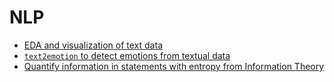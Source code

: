 # NLP

- [EDA and visualization of text data](https://towardsdatascience.com/a-complete-exploratory-data-analysis-and-visualization-for-text-data-29fb1b96fb6a)
- [`text2emotion` to detect emotions from textual data](https://towardsdatascience.com/text2emotion-python-package-to-detect-emotions-from-textual-data-b2e7b7ce1153)
- [Quantify information in statements with entropy from Information Theory](https://towardsdatascience.com/an-information-theoretic-approach-to-quantify-the-information-in-statements-b7b191adaf6e)
